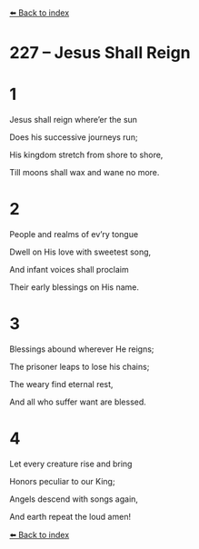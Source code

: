[⬅️ Back to index](../README.md)

# 227 – Jesus Shall Reign





# 1

Jesus shall reign where’er the sun

Does his successive journeys run;

His kingdom stretch from shore to shore,

Till moons shall wax and wane no more.



# 2

People and realms of ev’ry tongue

Dwell on His love with sweetest song,

And infant voices shall proclaim

Their early blessings on His name.



# 3

Blessings abound wherever He reigns;

The prisoner leaps to lose his chains;

The weary find eternal rest,

And all who suffer want are blessed.



# 4

Let every creature rise and bring

Honors peculiar to our King;

Angels descend with songs again,

And earth repeat the loud amen!

[⬅️ Back to index](../README.md)
